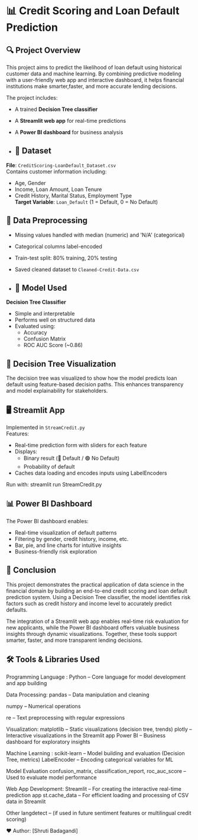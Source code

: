 # 📊 Credit Scoring and Loan Default Prediction

## 🔍 Project Overview
This project aims to predict the likelihood of loan default using historical customer data and machine learning.
By combining predictive modeling with a user-friendly web app and interactive dashboard, 
it helps financial institutions make smarter,faster, and more accurate lending decisions.

The project includes:
- A trained **Decision Tree classifier**
- A **Streamlit web app** for real-time predictions
- A **Power BI dashboard** for business analysis

- ## 📁 Dataset
**File**: `CreditScoring-LoanDefault_Dataset.csv`  
Contains customer information including:
- Age, Gender
- Income, Loan Amount, Loan Tenure
- Credit History, Marital Status, Employment Type  
**Target Variable**: `Loan_Default` (1 = Default, 0 = No Default)

## 🔧 Data Preprocessing
- Missing values handled with median (numeric) and 'N/A' (categorical)
- Categorical columns label-encoded
- Train-test split: 80% training, 20% testing
-  Saved cleaned dataset to `Cleaned-Credit-Data.csv`

-  ## 🤖 Model Used
**Decision Tree Classifier**
- Simple and interpretable
- Performs well on structured data
- Evaluated using:
  - Accuracy
  - Confusion Matrix
  - ROC AUC Score (~0.86)
 
## 🌲 Decision Tree Visualization
The decision tree was visualized to show how the model predicts loan default using feature-based decision paths.
This enhances transparency and model explainability for stakeholders.

## 🖥️ Streamlit App
Implemented in `StreamCredit.py`  
Features:
- Real-time prediction form with sliders for each feature
- Displays:
  - Binary result (🔴 Default / 🟢 No Default)
  - Probability of default
- Caches data loading and encodes inputs using LabelEncoders

Run with:
streamlit run StreamCredit.py

## 📊 Power BI Dashboard
The Power BI dashboard enables:
- Real-time visualization of default patterns
- Filtering by gender, credit history, income, etc.
- Bar, pie, and line charts for intuitive insights
- Business-friendly risk exploration

## 🧾 Conclusion
This project demonstrates the practical application of data science in the financial domain by building an end-to-end credit scoring and loan default prediction system. Using a Decision Tree classifier, the model identifies risk factors such as credit history and income level to accurately predict defaults.

The integration of a Streamlit web app enables real-time risk evaluation for new applicants, while the Power BI dashboard offers valuable business insights through dynamic visualizations. Together, these tools support smarter, faster, and more transparent lending decisions.

## 🛠️ Tools & Libraries Used
Programming Language :
Python – Core language for model development and app building

Data Processing:
pandas – Data manipulation and cleaning

numpy – Numerical operations

re – Text preprocessing with regular expressions

Visualization:
matplotlib – Static visualizations (decision tree, trends)
plotly – Interactive visualizations in the Streamlit app
Power BI – Business dashboard for exploratory insights

Machine Learning :
scikit-learn – Model building and evaluation (Decision Tree, metrics)
LabelEncoder – Encoding categorical variables for ML

Model Evaluation
confusion_matrix, classification_report, roc_auc_score – Used to evaluate model performance

Web App Development:
Streamlit – For creating the interactive real-time prediction app
st.cache_data – For efficient loading and processing of CSV data in Streamlit

Other
langdetect – (if used in future sentiment features or multilingual credit scoring)

❤️  Author: [Shruti Badagandi]
